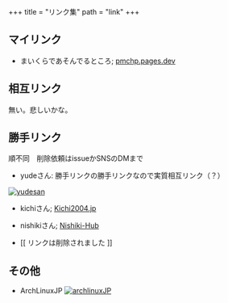 +++
title = "リンク集"
path = "link"
+++

## マイリンク
- まいくらであそんでるところ; [pmchp.pages.dev](https://pmchp.pages.dev)
## 相互リンク
無い。悲しいかな。

## 勝手リンク
順不同　削除依頼はissueかSNSのDMまで

- yudeさん: 勝手リンクの勝手リンクなので実質相互リンク（？）

<a href=https://yude.jp> <img src="/images/yude_banner.png" alt="yudesan"/> </a>

- kichiさん; [Kichi2004.jp](https://kichi2004.jp/)

- nishikiさん; [Nishiki-Hub](https://nishikiout.hatenablog.com/)

- [[ リンクは削除されました ]]

## その他

- ArchLinuxJP <a href=https://www.archlinux.jp><img src="images/arch83x31.gif" alt="archlinuxJP"><a>
